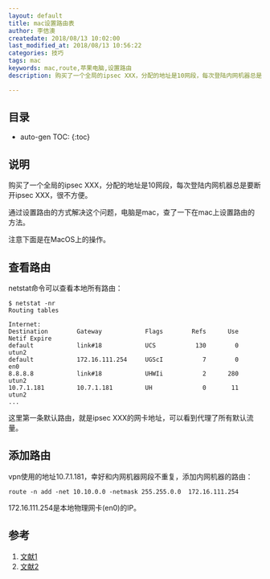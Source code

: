 ```yaml
---
layout: default
title: mac设置路由表
author: 李佶澳
createdate: 2018/08/13 10:02:00
last_modified_at: 2018/08/13 10:56:22
categories: 技巧
tags: mac
keywords: mac,route,苹果电脑,设置路由
description: 购买了一个全局的ipsec XXX，分配的地址是10网段，每次登陆内网机器总是要断开ipsec XXX

---
```


## 目录
* auto-gen TOC:
{:toc}

## 说明

购买了一个全局的ipsec XXX，分配的地址是10网段，每次登陆内网机器总是要断开ipsec XXX，很不方便。

通过设置路由的方式解决这个问题，电脑是mac，查了一下在mac上设置路由的方法。

注意下面是在MacOS上的操作。

## 查看路由

netstat命令可以查看本地所有路由：

	$ netstat -nr
	Routing tables
	
	Internet:
	Destination        Gateway            Flags        Refs      Use   Netif Expire
	default            link#18            UCS           130        0   utun2
	default            172.16.111.254     UGScI           7        0     en0
	8.8.8.8            link#18            UHWIi           2      280   utun2
	10.7.1.181         10.7.1.181         UH              0       11   utun2
	...

这里第一条默认路由，就是ipsec XXX的网卡地址，可以看到代理了所有默认流量。

## 添加路由

vpn使用的地址10.7.1.181，幸好和内网机器网段不重复，添加内网机器的路由：

	route -n add -net 10.10.0.0 -netmask 255.255.0.0  172.16.111.254

172.16.111.254是本地物理网卡(en0)的IP。



## 参考

1. [文献1][1]
2. [文献2][2]

[1]: 1.com  "文献1" 
[2]: 2.com  "文献1" 
